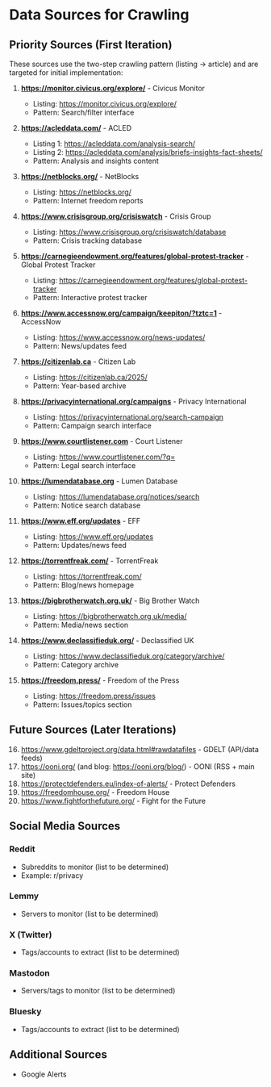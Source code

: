 # Data Sources for Crawling

## Priority Sources (First Iteration)

These sources use the two-step crawling pattern (listing → article) and are targeted for initial implementation:

1. **https://monitor.civicus.org/explore/** - Civicus Monitor

   - Listing: https://monitor.civicus.org/explore/
   - Pattern: Search/filter interface

2. **https://acleddata.com/** - ACLED

   - Listing 1: https://acleddata.com/analysis-search/
   - Listing 2: https://acleddata.com/analysis/briefs-insights-fact-sheets/
   - Pattern: Analysis and insights content

3. **https://netblocks.org/** - NetBlocks

   - Listing: https://netblocks.org/
   - Pattern: Internet freedom reports

4. **https://www.crisisgroup.org/crisiswatch** - Crisis Group

   - Listing: https://www.crisisgroup.org/crisiswatch/database
   - Pattern: Crisis tracking database

5. **https://carnegieendowment.org/features/global-protest-tracker** - Global Protest Tracker

   - Listing: https://carnegieendowment.org/features/global-protest-tracker
   - Pattern: Interactive protest tracker

6. **https://www.accessnow.org/campaign/keepiton/?tztc=1** - AccessNow

   - Listing: https://www.accessnow.org/news-updates/
   - Pattern: News/updates feed

7. **https://citizenlab.ca** - Citizen Lab

   - Listing: https://citizenlab.ca/2025/
   - Pattern: Year-based archive

8. **https://privacyinternational.org/campaigns** - Privacy International

   - Listing: https://privacyinternational.org/search-campaign
   - Pattern: Campaign search interface

9. **https://www.courtlistener.com** - Court Listener

   - Listing: https://www.courtlistener.com/?q=
   - Pattern: Legal search interface

10. **https://lumendatabase.org** - Lumen Database

    - Listing: https://lumendatabase.org/notices/search
    - Pattern: Notice search database

11. **https://www.eff.org/updates** - EFF

    - Listing: https://www.eff.org/updates
    - Pattern: Updates/news feed

12. **https://torrentfreak.com/** - TorrentFreak

    - Listing: https://torrentfreak.com/
    - Pattern: Blog/news homepage

13. **https://bigbrotherwatch.org.uk/** - Big Brother Watch

    - Listing: https://bigbrotherwatch.org.uk/media/
    - Pattern: Media/news section

14. **https://www.declassifieduk.org/** - Declassified UK

    - Listing: https://www.declassifieduk.org/category/archive/
    - Pattern: Category archive

15. **https://freedom.press/** - Freedom of the Press
    - Listing: https://freedom.press/issues
    - Pattern: Issues/topics section

## Future Sources (Later Iterations)

16. https://www.gdeltproject.org/data.html#rawdatafiles - GDELT (API/data feeds)
17. https://ooni.org/ (and blog: https://ooni.org/blog/) - OONI (RSS + main site)
18. https://protectdefenders.eu/index-of-alerts/ - Protect Defenders
19. https://freedomhouse.org/ - Freedom House
20. https://www.fightforthefuture.org/ - Fight for the Future

## Social Media Sources

### Reddit

- Subreddits to monitor (list to be determined)
- Example: r/privacy

### Lemmy

- Servers to monitor (list to be determined)

### X (Twitter)

- Tags/accounts to extract (list to be determined)

### Mastodon

- Servers/tags to monitor (list to be determined)

### Bluesky

- Tags/accounts to extract (list to be determined)

## Additional Sources

- Google Alerts
